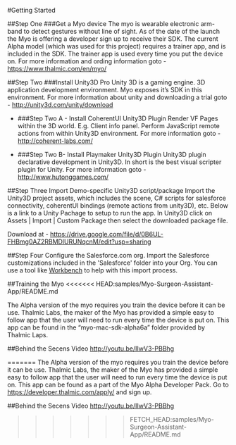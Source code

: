 #Getting Started

##Step One
###Get a Myo device
The myo is wearable electronic arm-band to detect gestures without line of sight. As of the date of the launch the Myo is offering a developer sign up to receive their SDK.  The current Alpha model (which was used for this project) requires a trainer app, and is included in the SDK.  The trainer app is used every time you put the device on.  For more information and ording information goto - https://www.thalmic.com/en/myo/

##Step Two
###Install Unity3D Pro
Unity 3D is a gaming engine.  3D application development environment.  Myo exposes it’s SDK in this environment.  For more information about unity and downloading a trial goto - http://unity3d.com/unity/download

- ###Step Two A - Install CoherentUI
Unity3D Plugin
Render VF Pages within the 3D world. E.g. Client info panel. Perform JavaScript remote actions from within Unity3D environment.  For more information goto - http://coherent-labs.com/

- ###Step Two B- Install Playmaker
Unity3D Plugin
Unity3D plugin declarative development in Unity3D.  In short is the best visual scripter plugin for Unity.  For more information goto - http://www.hutonggames.com/

##Step Three
Import Demo-specific Unity3D script/package
Import the Unity3D project assets, which includes the scene, C# scripts for salesforce connectivity, coherentUI bindings (remote actions from unity3D), etc.  Below is a link to a Unity Pachage to setup to run the app. In Unity3D click on Assets | Import | Custom Package then select the downloaded package file.

Download at - https://drive.google.com/file/d/0B6UL-FHBmg0AZ2RBMDlURUNqcnM/edit?usp=sharing

##Step Four
Configure the Salesforce.com org.
Import the Salesforce customizations included in the 'Salesforce' folder into your Org. You can use a tool like [Workbench](https://workbench.developerforce.com/login.php) to help with this import process.

##Training the Myo
<<<<<<< HEAD:samples/Myo-Surgeon-Assistant-App/README.md

The Alpha version of the myo requires you train the device before it can be use.  Thalmic Labs, the maker of the Myo has provided a simple easy to follow app that the user will need to run every time the device is put on.  This app can be found in the “myo-mac-sdk-alpha6a” folder provided by Thalmic Laps.

##Behind the Secens Video
http://youtu.be/IIwV3-PBBhg

=======
The Alpha version of the myo requires you train the device before it can be use.  Thalmic Labs, the maker of the Myo has provided a simple easy to follow app that the user will need to run every time the device is put on.  This app can be found as a part of the Myo Alpha Developer Pack. Go to https://developer.thalmic.com/apply/ and sign up.

##Behind the Secens Video
http://youtu.be/IIwV3-PBBhg
>>>>>>> FETCH_HEAD:samples/Myo-Surgeon-Assistant-App/README.md
